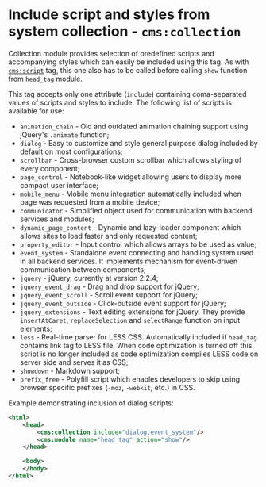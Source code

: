 # Include script and styles from system collection - `cms:collection`

Collection module provides selection of predefined scripts and accompanying styles which can easily be included using this tag. As with [`cms:script`](script.markdown) tag, this one also has to be called before calling `show` function from `head_tag` module.

This tag accepts only one attribute (`include`) containing coma-separated values of scripts and styles to include. The following list of scripts is available for use:

- `animation_chain`      - Old and outdated animation chaining support using jQuery's `.animate` function;
- `dialog`               - Easy to customize and style general purpose dialog included by default on most configurations;
- `scrollbar`            - Cross-browser custom scrollbar which allows styling of every component;
- `page_control`         - Notebook-like widget allowing users to display more compact user interface;
- `mobile_menu`          - Mobile menu integration automatically included when page was requested from a mobile device;
- `communicator`         - Simplified object used for communication with backend services and modules;
- `dynamic_page_content` - Dynamic and lazy-loader component which allows sites to load faster and only requested content;
- `property_editor`      - Input control which allows arrays to be used as value;
- `event_system`         - Standalone event connecting and handling system used in all backend services. It implements mechanism for event-driven communication between components;
- `jquery`               - jQuery, currently at version 2.2.4;
- `jquery_event_drag`    - Drag and drop support for jQuery;
- `jquery_event_scroll`  - Scroll event support for jQuery;
- `jquery_event_outside` - Click-outside event support for jQuery;
- `jquery_extensions`    - Text editing extensions for jQuery. They provide `insertAtCaret`, `replaceSelection` and `selectRange` function on input elements;
- `less`                 - Real-time parser for LESS CSS. Automatically included if `head_tag` contains link tag to LESS file. When code optimization is turned off this script is no longer included as code optimization compiles LESS code on server side and serves it as CSS;
- `showdown`             - Markdown support;
- `prefix_free`          - Polyfill script which enables developers to skip using browser specific prefixes (`-moz`, `-webkit`, etc.) in CSS.

Example demonstrating inclusion of dialog scripts:

```xml
<html>
	<head>
		<cms:collection include="dialog,event_system"/>
		<cms:module name="head_tag" action="show"/>
	</head>

	<body>
	</body>
</html>
```
